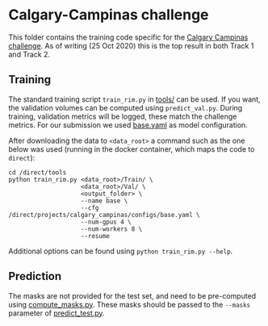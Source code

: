 # Calgary-Campinas challenge
This folder contains the training code specific for the [Calgary Campinas challenge](https://sites.google.com/view/calgary-campinas-dataset/home/mr-reconstruction-challenge).
As of writing (25 Oct 2020) this is the top result in both Track 1 and Track 2.

## Training
The standard training script `train_rim.py` in [tools/](tools) can be used. If you want, the validation volumes can be computed using `predict_val.py`.
During training, validation metrics will be logged, these match the challenge metrics.
For our submission we used [base.yaml](configs/base.yaml) as model configuration.

After downloading the data to `<data_root>` a command such as the one below was used (running in the docker container, which maps the code to `direct`):
```
cd /direct/tools
python train_rim.py <data_root>/Train/ \
                    <data_root>/Val/ \
                    <output_folder> \
                    --name base \
                    --cfg /direct/projects/calgary_campinas/configs/base.yaml \
                    --num-gpus 4 \
                    --num-workers 8 \
                    --resume
```
Additional options can be found using `python train_rim.py --help`.


## Prediction
The masks are not provided for the test set, and need to be pre-computed using [compute_masks.py](compute_masks.py).
These masks should be passed to the `--masks` parameter of [predict_test.py](predict_test.py).


